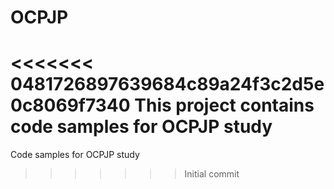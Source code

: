 # OCPJP
<<<<<<< 0481726897639684c89a24f3c2d5e0c8069f7340
This project contains code samples for OCPJP study
=======
Code samples for OCPJP study
>>>>>>> Initial commit
